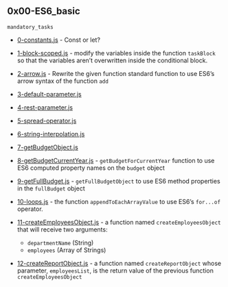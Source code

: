 ## 0x00-ES6_basic

`mandatory_tasks`

* [0-constants.js](https://github.com/j88moja-code/alx-backend-javascript/blob/main/0x00-ES6_basic/0-constants.js) - Const or let?
* [1-block-scoped.js](https://github.com/j88moja-code/alx-backend-javascript/blob/main/0x00-ES6_basic/1-block-scoped.js) - modify the variables inside the function `taskBlock` so that the variables aren’t overwritten inside the conditional block.
* [2-arrow.js](https://github.com/j88moja-code/alx-backend-javascript/blob/main/0x00-ES6_basic/2-arrow.js) - Rewrite the given function standard function to use ES6’s arrow syntax of the function `add`
* [3-default-parameter.js](https://github.com/j88moja-code/alx-backend-javascript/blob/main/0x00-ES6_basic/3-default-parameter.js) 
* [4-rest-parameter.js](https://github.com/j88moja-code/alx-backend-javascript/blob/main/0x00-ES6_basic/4-rest-parameter.js)
* [5-spread-operator.js](https://github.com/j88moja-code/alx-backend-javascript/blob/main/0x00-ES6_basic/5-spread-operator.js)
* [6-string-interpolation.js](https://github.com/j88moja-code/alx-backend-javascript/blob/main/0x00-ES6_basic/6-string-interpolation.js)
* [7-getBudgetObject.js](https://github.com/j88moja-code/alx-backend-javascript/blob/main/0x00-ES6_basic/7-getBudgetObject.js)
* [8-getBudgetCurrentYear.js](https://github.com/j88moja-code/alx-backend-javascript/blob/main/0x00-ES6_basic/8-getBudgetCurrentYear.js) - `getBudgetForCurrentYear` function to use ES6 computed property names on the `budget` object
* [9-getFullBudget.js](https://github.com/j88moja-code/alx-backend-javascript/blob/main/0x00-ES6_basic/9-getFullBudget.js) - `getFullBudgetObject` to use ES6 method properties in the `fullBudget` object
* [10-loops.js](https://github.com/j88moja-code/alx-backend-javascript/blob/main/0x00-ES6_basic/10-loops.js) - the function `appendToEachArrayValue` to use ES6’s `for...of` operator.
* [11-createEmployeesObject.js](https://github.com/j88moja-code/alx-backend-javascript/blob/main/0x00-ES6_basic/11-createEmployeesObject.js) - a function named `createEmployeesObject` that will receive two arguments:

	- `departmentName` (String)
	- `employees` (Array of Strings)
* [12-createReportObject.js]() -  a function named `createReportObject` whose parameter, `employeesList`, is the return value of the previous function `createEmployeesObject`
